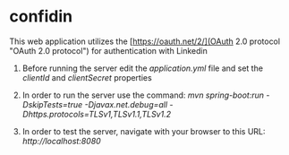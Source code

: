 # confidin

This web application utilizes the [https://oauth.net/2/](OAuth 2.0 protocol "OAuth 2.0 protocol") for authentication with Linkedin 

1. Before running the server edit the *application.yml* file and set the *clientId* and *clientSecret* properties

2. In order to run the server use the command:
*mvn spring-boot:run -DskipTests=true -Djavax.net.debug=all -Dhttps.protocols=TLSv1,TLSv1.1,TLSv1.2*

3. In order to test the server, navigate with your browser to this URL: *http://localhost:8080*


